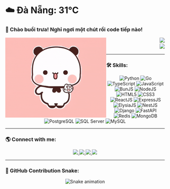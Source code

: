 # ☁️ Đà Nẵng: 31°C

### 🍜 Chào buổi trưa! Nghỉ ngơi một chút rồi code tiếp nào!


<div align="center">
  <img align="left" height="253" width="auto" src="cute_bear.gif" />

  <div align="right">
    <img src='https://profile-counter.glitch.me/tienhai2808/count.svg?' />
  </div>
  
  <div align="right">
    <a href="https://open.spotify.com/user/31pkyjzqep5uedbuiyfocfotupmu">
      <img src="https://spotify-recently-played-readme.vercel.app/api?user=31pkyjzqep5uedbuiyfocfotupmu&count=3&unique=true" />
    </a>
  </div>
</div>

---

### 🛠 Skills:
<div align="center">
  <img src="https://cdn.jsdelivr.net/gh/devicons/devicon/icons/python/python-original.svg" height="50" alt="Python" />
  <img src="https://cdn.jsdelivr.net/gh/devicons/devicon/icons/go/go-original.svg" height="50" alt="Go" />
  <img src="https://cdn.jsdelivr.net/gh/devicons/devicon/icons/typescript/typescript-original.svg" height="50" alt="TypeScript"/>
  <img src="https://cdn.jsdelivr.net/gh/devicons/devicon/icons/javascript/javascript-original.svg" height="50" alt="JavaScript" />
  <img src="https://bun.sh/logo.svg" height="50" alt="BunJS" />
  <img src="https://cdn.jsdelivr.net/gh/devicons/devicon/icons/nodejs/nodejs-original.svg" height="50" alt="NodeJS" />
  <img src="https://cdn.jsdelivr.net/gh/devicons/devicon/icons/html5/html5-original.svg" height="50" alt="HTML5" />
  <img src="https://cdn.jsdelivr.net/gh/devicons/devicon/icons/css3/css3-original.svg" height="50" alt="CSS3" />
  <img src="https://cdn.jsdelivr.net/gh/devicons/devicon/icons/react/react-original.svg" height="50" alt="ReactJS" />
  <img src="https://cdn.jsdelivr.net/gh/devicons/devicon/icons/express/express-original.svg" height="50" alt="ExpressJS" />
  <img src="https://elysiajs.com/assets/elysia.svg" height="50" alt="ElysiaJS" />
  <img src="https://cdn.jsdelivr.net/gh/devicons/devicon/icons/nestjs/nestjs-original.svg" height="50" alt="NestJS" />
  <img src="https://cdn.simpleicons.org/django/092E20" height="50" alt="Django" />
  <img src="https://cdn.jsdelivr.net/gh/devicons/devicon/icons/fastapi/fastapi-original.svg" height="50" alt="FastAPI" />
  <img src="https://cdn.jsdelivr.net/gh/devicons/devicon/icons/redis/redis-original.svg" height="50" alt="Redis"  />
  <img src="https://cdn.jsdelivr.net/gh/devicons/devicon/icons/mongodb/mongodb-original.svg" height="50" alt="MongoDB" />
  <img src="https://cdn.jsdelivr.net/gh/devicons/devicon/icons/postgresql/postgresql-original.svg" height="50" alt="PostgreSQL" />
  <img src="https://cdn.jsdelivr.net/gh/devicons/devicon/icons/microsoftsqlserver/microsoftsqlserver-plain.svg" height="50" alt="SQL Server" />
  <img src="https://cdn.jsdelivr.net/gh/devicons/devicon/icons/mysql/mysql-original.svg" height="50" alt="MySQL" />
</div>

---

### 🌎 Connect with me:
<div align="center">
  <a href="https://www.instagram.com/_thari08/" target="_blank">
    <img src="https://img.shields.io/static/v1?message=Instagram&logo=instagram&label=&color=E4405F&logoColor=white&labelColor=&style=for-the-badge" height="35" />
  </a>
  <a href="mailto:tienhai2808@gmail.com" target="_blank">
    <img src="https://img.shields.io/static/v1?message=Gmail&logo=gmail&label=&color=D14836&logoColor=white&labelColor=&style=for-the-badge" height="35" />
  </a>
  <a href="https://www.linkedin.com/in/tienhai2808/" target="_blank">
    <img src="https://img.shields.io/static/v1?message=LinkedIn&logo=linkedin&label=&color=0077B5&logoColor=white&labelColor=&style=for-the-badge" height="35" />
  </a>
  <a href="https://www.facebook.com/hai.tan.288" target="_blank">
    <img src="https://img.shields.io/static/v1?message=Facebook&logo=facebook&label=&color=1877F2&logoColor=white&labelColor=&style=for-the-badge" height="35" />
  </a>
</div>

---

### 🐍 GitHub Contribution Snake:
<div align="center">
  <img src="https://raw.githubusercontent.com/tienhai2808/tienhai2808/output/snake.svg" alt="Snake animation" />
</div>
